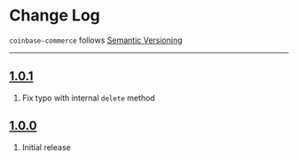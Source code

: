 # Change Log

`coinbase-commerce` follows [Semantic Versioning](http://semver.org/)

---

## [1.0.1](https://github.com/AndrewBarba/coinbase-commerce/releases/tag/1.0.1)

1. Fix typo with internal `delete` method

## [1.0.0](https://github.com/AndrewBarba/coinbase-commerce/releases/tag/1.0.0)

1. Initial release
